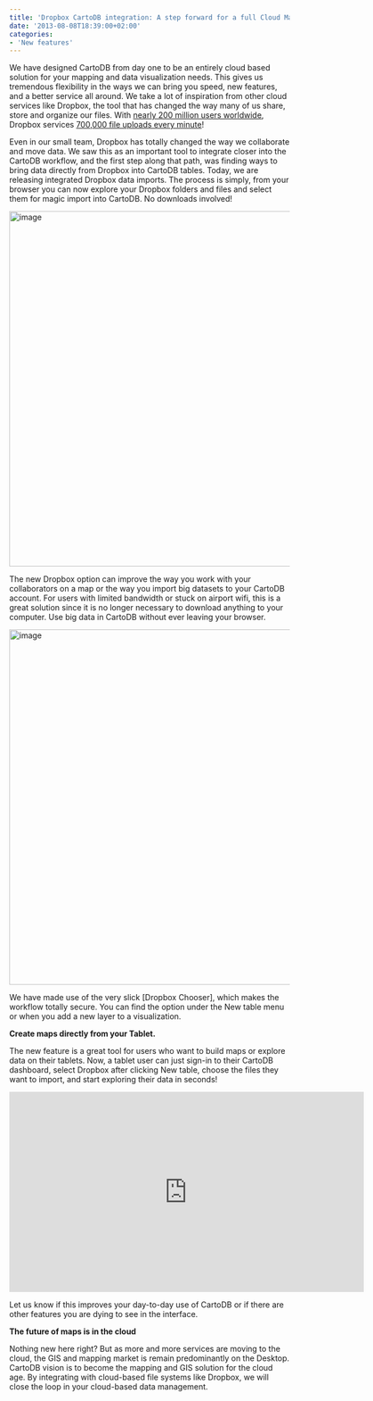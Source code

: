 ```yaml
---
title: 'Dropbox CartoDB integration: A step forward for a full Cloud Mapping environment'
date: '2013-08-08T18:39:00+02:00'
categories:
- 'New features'
---
```


We have designed CartoDB from day one to be an entirely cloud based solution for your mapping and data visualization needs. This gives us tremendous flexibility in the ways we can bring you speed, new features, and a better service all around. We take a lot of inspiration from other cloud services like Dropbox, the tool that has changed the way many of us share, store and organize our files. With <a href="http://thenextweb.com/insider/2013/07/09/dropbox-hits-175m-users-an-increase-of-75m-in-8-months/">nearly 200 million users worldwide</a>, Dropbox services <a href="http://onesecond.designly.com/">700,000 file uploads every minute</a>! 

Even in our small team, Dropbox has totally changed the way we collaborate and move data. We saw this as an important tool to integrate closer into the CartoDB workflow, and the first step along that path, was finding ways to bring data directly from Dropbox into CartoDB tables. Today, we are releasing integrated Dropbox data imports. The process is simply, from your browser you can now explore your Dropbox folders and files and select them for magic import into CartoDB. No downloads involved!

<img alt="image" src="http://cartodb.s3.amazonaws.com/tumblr/posts/dropbox.jpg" width="637"/>

The new Dropbox option can improve the way you work with your collaborators on a map or the way you import big datasets to your CartoDB account. For users with limited bandwidth or stuck on airport wifi, this is a great solution since it is no longer necessary to download anything to your computer. Use big data in CartoDB without ever leaving your browser.

<img alt="image" src="http://cartodb.s3.amazonaws.com/tumblr/posts/dropbox_selector.png" width="637"/>

We have made use of the very slick [Dropbox Chooser], which makes the workflow totally secure. You can find the option under the New table menu or when you add a new layer to a visualization.

**Create maps directly from your Tablet.**

The new feature is a great tool for users who want to build maps or explore data on their tablets. Now, a tablet user can just sign-in to their CartoDB dashboard, select Dropbox after clicking New table, choose the files they want to import, and start exploring their data in seconds!

<iframe frameborder="0" height="359" src="http://player.vimeo.com/video/71969428?title=0&amp;byline=0&amp;portrait=0" width="637"></iframe>

Let us know if this improves your day-to-day use of CartoDB or if there are other features you are dying to see in the interface.

**The future of maps is in the cloud**

Nothing new here right? But as more and more services are moving to the cloud, the GIS and mapping market is remain predominantly on the Desktop. CartoDB vision is to become the mapping and GIS solution for the cloud age. By integrating with cloud-based file systems like Dropbox, we will close the loop in your cloud-based data management.
